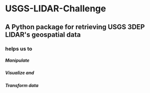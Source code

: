 # USGS-LIDAR-Challenge
## A Python package for retrieving USGS 3DEP LIDAR's geospatial data 
### helps us to
   ##### Manipulate 
   ##### Visualize and 
   ##### Transform data
  
